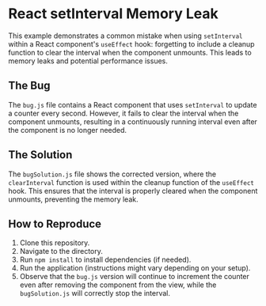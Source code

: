 # React setInterval Memory Leak
This example demonstrates a common mistake when using `setInterval` within a React component's `useEffect` hook: forgetting to include a cleanup function to clear the interval when the component unmounts. This leads to memory leaks and potential performance issues.

## The Bug
The `bug.js` file contains a React component that uses `setInterval` to update a counter every second.  However, it fails to clear the interval when the component unmounts, resulting in a continuously running interval even after the component is no longer needed.

## The Solution
The `bugSolution.js` file shows the corrected version, where the `clearInterval` function is used within the cleanup function of the `useEffect` hook. This ensures that the interval is properly cleared when the component unmounts, preventing the memory leak.

## How to Reproduce
1. Clone this repository.
2. Navigate to the directory.
3. Run `npm install` to install dependencies (if needed).
4. Run the application (instructions might vary depending on your setup).
5. Observe that the `bug.js` version will continue to increment the counter even after removing the component from the view, while the `bugSolution.js` will correctly stop the interval.
